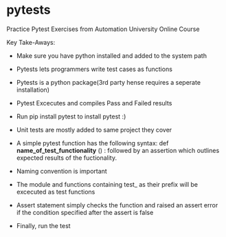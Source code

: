 # pytests
Practice Pytest Exercises from Automation University Online Course

Key Take-Aways:

- Make sure you have python installed and added to the system path

- Pytests lets programmers write test cases as functions

- Pytests is a python package(3rd party hense requires a seperate installation)

- Pytest Excecutes and compiles Pass and Failed results

- Run pip install pytest to install pytest :)

- Unit tests are mostly added to same project they cover

- A simple pytest function has the following syntax: 
    def **name_of_test_functionality** () :
    followed by an assertion which outlines expected results of the fuctionality.
    
- Naming convention is important

- The module and functions containing test_ as their prefix will be excecuted as test functions

- Assert statement simply checks the function and raised an assert error if the condition specified after the assert is false

- Finally, run the test
